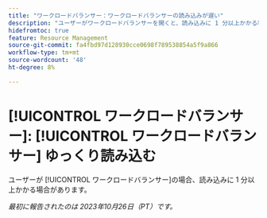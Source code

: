 ```yaml
---
title: "ワークロードバランサー：ワークロードバランサーの読み込みが遅い"
description: "ユーザーがワークロードバランサーを開くと、読み込みに 1 分以上かかる場合があります。"
hidefromtoc: true
feature: Resource Management
source-git-commit: fa4fbd97d128930cce0698f789538854a5f9a866
workflow-type: tm+mt
source-wordcount: '48'
ht-degree: 8%

---
```



# [!UICONTROL ワークロードバランサー]: [!UICONTROL ワークロードバランサー] ゆっくり読み込む

ユーザーが [!UICONTROL ワークロードバランサー]の場合、読み込みに 1 分以上かかる場合があります。

_最初に報告されたのは 2023年10月26日（PT）です。_
